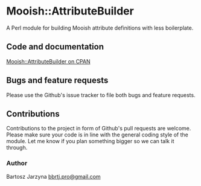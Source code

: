 # Mooish::AttributeBuilder
A Perl module for building Mooish attribute definitions with less boilerplate.

## Code and documentation
[Mooish::AttributeBuilder on CPAN](https://metacpan.org/release/Mooish-AttributeBuilder)

## Bugs and feature requests
Please use the Github's issue tracker to file both bugs and feature requests.

## Contributions
Contributions to the project in form of Github's pull requests are
welcome. Please make sure your code is in line with the general
coding style of the module. Let me know if you plan something
bigger so we can talk it through.

### Author
Bartosz Jarzyna <bbrtj.pro@gmail.com>

